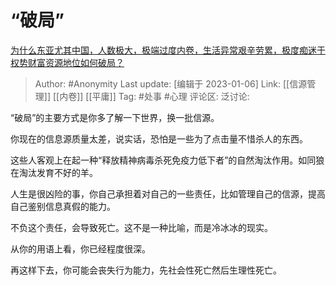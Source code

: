 # “破局”
[为什么东亚尤其中国，人数极大，极端过度内卷，生活异常艰辛劳累，极度痴迷于权势财富资源地位如何破局？](https://www.zhihu.com/question/573863159/answer/2831843031)

> Author: #Anonymity
> Last update: [编辑于 2023-01-06]
> Link: [[信源管理]] [[内卷]] [[平庸]]
> Tag: #处事 #心理
> 评论区:
> 泛讨论:

“破局”的主要方式是你多了解一下世界，换一批信源。

你现在的信息源质量太差，说实话，恐怕是一些为了点击量不惜杀人的东西。

这些人客观上在起一种“释放精神病毒杀死免疫力低下者”的自然淘汰作用。如同狼在淘汰发育不好的羊。

人生是很凶险的事，你自己承担着对自己的一些责任，比如管理自己的信源，提高自己鉴别信息真假的能力。

不负这个责任，会导致死亡。这不是一种比喻，而是冷冰冰的现实。

从你的用语上看，你已经程度很深。

再这样下去，你可能会丧失行为能力，先社会性死亡然后生理性死亡。
